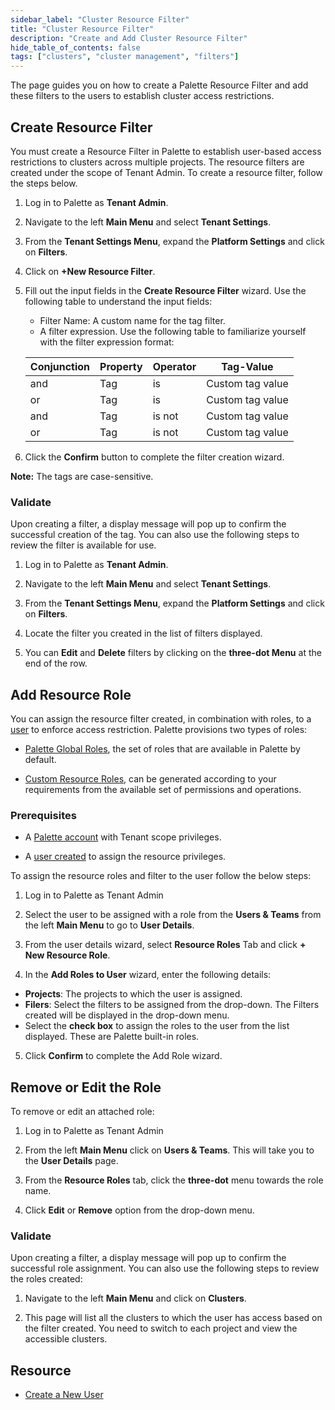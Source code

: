 ```yaml
---
sidebar_label: "Cluster Resource Filter"
title: "Cluster Resource Filter"
description: "Create and Add Cluster Resource Filter"
hide_table_of_contents: false
tags: ["clusters", "cluster management", "filters"]
---
```


The page guides you on how to create a Palette Resource Filter and add these filters to the users to establish cluster
access restrictions.

## Create Resource Filter

You must create a Resource Filter in Palette to establish user-based access restrictions to clusters across multiple
projects. The resource filters are created under the scope of Tenant Admin. To create a resource filter, follow the
steps below.

1. Log in to Palette as **Tenant Admin**.

2. Navigate to the left **Main Menu** and select **Tenant Settings**.

3. From the **Tenant Settings Menu**, expand the **Platform Settings** and click on **Filters**.

4. Click on **+New Resource Filter**.

5. Fill out the input fields in the **Create Resource Filter** wizard. Use the following table to understand the input
   fields:

   - Filter Name: A custom name for the tag filter.
   - A filter expression. Use the following table to familiarize yourself with the filter expression format:

   | Conjunction | Property | Operator | Tag-Value        |
   | ----------- | -------- | -------- | ---------------- |
   | and         | Tag      | is       | Custom tag value |
   | or          | Tag      | is       | Custom tag value |
   | and         | Tag      | is not   | Custom tag value |
   | or          | Tag      | is not   | Custom tag value |

6. Click the **Confirm** button to complete the filter creation wizard.

**Note:** The tags are case-sensitive.

### Validate

Upon creating a filter, a display message will pop up to confirm the successful creation of the tag. You can also use
the following steps to review the filter is available for use.

1. Log in to Palette as **Tenant Admin**.

2. Navigate to the left **Main Menu** and select **Tenant Settings**.

3. From the **Tenant Settings Menu**, expand the **Platform Settings** and click on **Filters**.

4. Locate the filter you created in the list of filters displayed.

5. You can **Edit** and **Delete** filters by clicking on the **three-dot Menu** at the end of the row.

## Add Resource Role

You can assign the resource filter created, in combination with roles, to a
[user](../../../user-management/new-user.md#create-a-new-user) to enforce access restriction. Palette provisions two
types of roles:

- [Palette Global Roles](../../..//user-management/palette-rbac/resource-scope-roles-permissions.md#palette-global-resource-roles),
  the set of roles that are available in Palette by default.

- [Custom Resource Roles](../../..//user-management/palette-rbac/resource-scope-roles-permissions.md#palette-custom-resource-roles),
  can be generated according to your requirements from the available set of permissions and operations.

### Prerequisites

- A [Palette account](https://console.spectrocloud.com) with Tenant scope privileges.

* A [user created](../../../user-management/new-user.md#create-a-new-user) to assign the resource privileges.

To assign the resource roles and filter to the user follow the below steps: <br />

1. Log in to Palette as Tenant Admin

2. Select the user to be assigned with a role from the **Users & Teams** from the left **Main Menu** to go to **User
   Details**.

3. From the user details wizard, select **Resource Roles** Tab and click **+ New Resource Role**.

4. In the **Add Roles to User** wizard, enter the following details:

- **Projects**: The projects to which the user is assigned.
- **Filers**: Select the filters to be assigned from the drop-down. The Filters created will be displayed in the
  drop-down menu.
- Select the **check box** to assign the roles to the user from the list displayed. These are Palette built-in roles.

5. Click **Confirm** to complete the Add Role wizard.

## Remove or Edit the Role

To remove or edit an attached role:

1. Log in to Palette as Tenant Admin

2. From the left **Main Menu** click on **Users & Teams**. This will take you to the **User Details** page.

3. From the **Resource Roles** tab, click the **three-dot** menu towards the role name.

4. Click **Edit** or **Remove** option from the drop-down menu.

### Validate

Upon creating a filter, a display message will pop up to confirm the successful role assignment. You can also use the
following steps to review the roles created:

1. Navigate to the left **Main Menu** and click on **Clusters**.

2. This page will list all the clusters to which the user has access based on the filter created. You need to switch to
   each project and view the accessible clusters.

## Resource

- [Create a New User](../../..//user-management/new-user.md#create-a-new-user)
